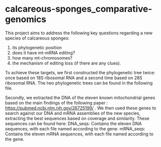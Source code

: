 
# calcareous-sponges_comparative-genomics
This project aims to address the following key questions regarding a new species of calcareous sponges:
1) its phylogenetic position
2) does it have mt-mRNA editing?
3) how many mt-chromosomes?
4) the mechanism of editing loss (if there are any clues).





To achieve these targets, we first constructed the phylogenetic tree twice: once based on 18S ribosomal RNA and a second time based on 28S ribosomal RNA. The two phylogenetic trees can be found in the following file.

Secondly, we extracted the DNA of the eleven known mitochondrial genes based on the main findings of the following paper : https://pubmed.ncbi.nlm.nih.gov/26725199/ .                                                We then used these genes to search against our DNA and mRNA assemblies of the new species, extracting the best sequences based on coverage and similarity. These sequences can be found here:
DNA_seqs: Contains the eleven DNA sequences, with each file named according to the gene.
mRNA_seqs: Contains the eleven mRNA sequences, with each file named according to the gene.   
